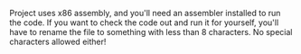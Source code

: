 Project uses x86 assembly, and you'll need an assembler installed to run the code.
If you want to check the code out and run it for yourself, you'll have to rename the file to something with less than 8 characters.
No special characters allowed either!
